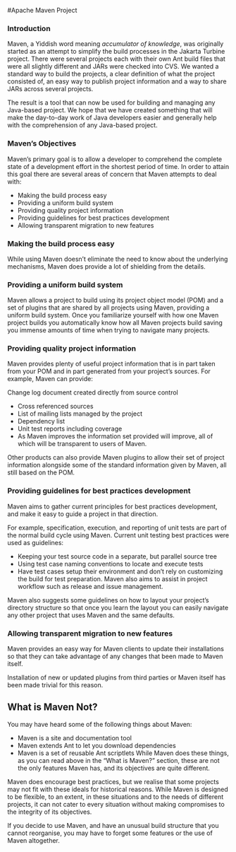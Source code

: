 #Apache Maven Project
### Introduction
Maven, a Yiddish word meaning <i>accumulator of knowledge</i>, was originally started as an attempt to simplify the build processes in the Jakarta Turbine project. There were several projects each with their own Ant build files that were all slightly different and JARs were checked into CVS. We wanted a standard way to build the projects, a clear definition of what the project consisted of, an easy way to publish project information and a way to share JARs across several projects.

The result is a tool that can now be used for building and managing any Java-based project. We hope that we have created something that will make the day-to-day work of Java developers easier and generally help with the comprehension of any Java-based project.

###  Maven’s Objectives
Maven’s primary goal is to allow a developer to comprehend the complete state of a development effort in the shortest period of time. In order to attain this goal there are several areas of concern that Maven attempts to deal with:

+ Making the build process easy
+ Providing a uniform build system
+ Providing quality project information
+ Providing guidelines for best practices development
+ Allowing transparent migration to new features
### Making the build process easy
While using Maven doesn’t eliminate the need to know about the underlying mechanisms, Maven does provide a lot of shielding from the details.

### Providing a uniform build system
Maven allows a project to build using its project object model (POM) and a set of plugins that are shared by all projects using Maven, providing a uniform build system. Once you familiarize yourself with how one Maven project builds you automatically know how all Maven projects build saving you immense amounts of time when trying to navigate many projects.

### Providing quality project information
Maven provides plenty of useful project information that is in part taken from your POM and in part generated from your project’s sources. For example, Maven can provide:

Change log document created directly from source control
+ Cross referenced sources
+ List of mailing lists managed by the project
+ Dependency list
+ Unit test reports including coverage
+ As Maven improves the information set provided will improve, all of which will be transparent to users of Maven.

Other products can also provide Maven plugins to allow their set of project information alongside some of the standard information given by Maven, all still based on the POM.

### Providing guidelines for best practices development
Maven aims to gather current principles for best practices development, and make it easy to guide a project in that direction.

For example, specification, execution, and reporting of unit tests are part of the normal build cycle using Maven. Current unit testing best practices were used as guidelines:

+ Keeping your test source code in a separate, but parallel source tree
+ Using test case naming conventions to locate and execute tests
+ Have test cases setup their environment and don’t rely on customizing the build for test preparation.
Maven also aims to assist in project workflow such as release and issue management.

Maven also suggests some guidelines on how to layout your project’s directory structure so that once you learn the layout you can easily navigate any other project that uses Maven and the same defaults.

### Allowing transparent migration to new features
Maven provides an easy way for Maven clients to update their installations so that they can take advantage of any changes that been made to Maven itself.

Installation of new or updated plugins from third parties or Maven itself has been made trivial for this reason.

## What is Maven Not?
You may have heard some of the following things about Maven:

+ Maven is a site and documentation tool
+ Maven extends Ant to let you download dependencies
+ Maven is a set of reusable Ant scriptlets
While Maven does these things, as you can read above in the “What is Maven?” section, these are not the only features Maven has, and its objectives are quite different.

Maven does encourage best practices, but we realise that some projects may not fit with these ideals for historical reasons. While Maven is designed to be flexible, to an extent, in these situations and to the needs of different projects, it can not cater to every situation without making compromises to the integrity of its objectives.

If you decide to use Maven, and have an unusual build structure that you cannot reorganise, you may have to forget some features or the use of Maven altogether.